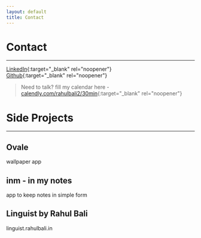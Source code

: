 ```yaml
---
layout: default
title: Contact
---
```


# Contact

---

[LinkedIn](https://linkedin.com/in/rahulbali2){:target="_blank" rel="noopener"}  
[Github](https://github.com/snapfast){:target="_blank" rel="noopener"}   
> Need to talk? fill my calendar here - [calendly.com/rahulbali2/30min](https://calendly.com/rahulbali2/30min){:target="_blank" rel="noopener"}





# Side Projects

---

## Ovale
wallpaper app

## inm - in my notes
app to keep notes in simple form

## Linguist by Rahul Bali
linguist.rahulbali.in
